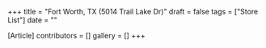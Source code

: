 +++
title = "Fort Worth, TX (5014 Trail Lake Dr)"
draft = false
tags = ["Store List"]
date = ""

[Article]
contributors = []
gallery = []
+++